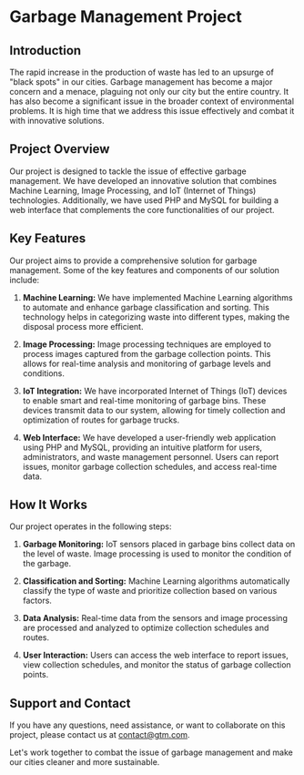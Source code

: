 # Garbage Management Project

## Introduction

The rapid increase in the production of waste has led to an upsurge of "black spots" in our cities. Garbage management has become a major concern and a menace, plaguing not only our city but the entire country. It has also become a significant issue in the broader context of environmental problems. It is high time that we address this issue effectively and combat it with innovative solutions.

## Project Overview

Our project is designed to tackle the issue of effective garbage management. We have developed an innovative solution that combines Machine Learning, Image Processing, and IoT (Internet of Things) technologies. Additionally, we have used PHP and MySQL for building a web interface that complements the core functionalities of our project.

## Key Features

Our project aims to provide a comprehensive solution for garbage management. Some of the key features and components of our solution include:

1. **Machine Learning:** We have implemented Machine Learning algorithms to automate and enhance garbage classification and sorting. This technology helps in categorizing waste into different types, making the disposal process more efficient.

2. **Image Processing:** Image processing techniques are employed to process images captured from the garbage collection points. This allows for real-time analysis and monitoring of garbage levels and conditions.

3. **IoT Integration:** We have incorporated Internet of Things (IoT) devices to enable smart and real-time monitoring of garbage bins. These devices transmit data to our system, allowing for timely collection and optimization of routes for garbage trucks.

4. **Web Interface:** We have developed a user-friendly web application using PHP and MySQL, providing an intuitive platform for users, administrators, and waste management personnel. Users can report issues, monitor garbage collection schedules, and access real-time data.

## How It Works

Our project operates in the following steps:

1. **Garbage Monitoring:** IoT sensors placed in garbage bins collect data on the level of waste. Image processing is used to monitor the condition of the garbage.

2. **Classification and Sorting:** Machine Learning algorithms automatically classify the type of waste and prioritize collection based on various factors.

3. **Data Analysis:** Real-time data from the sensors and image processing are processed and analyzed to optimize collection schedules and routes.

4. **User Interaction:** Users can access the web interface to report issues, view collection schedules, and monitor the status of garbage collection points.

## Support and Contact

If you have any questions, need assistance, or want to collaborate on this project, please contact us at [contact@gtm.com](mailto:mshridhar167@gmail.com).

Let's work together to combat the issue of garbage management and make our cities cleaner and more sustainable.
